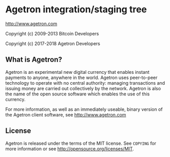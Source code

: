 Agetron integration/staging tree
================================

http://www.agetron.com

Copyright (c) 2009-2013 Bitcoin Developers

Copyright (c) 2017-2018 Agetron Developers

What is Agetron?
----------------

Agetron is an experimental new digital currency that enables instant payments to
anyone, anywhere in the world. Agetron uses peer-to-peer technology to operate
with no central authority: managing transactions and issuing money are carried
out collectively by the network. Agetron is also the name of the open source
software which enables the use of this currency.

For more information, as well as an immediately useable, binary version of
the Agetron client software, see http://www.agetron.com

License
-------

Agetron is released under the terms of the MIT license. See `COPYING` for more
information or see http://opensource.org/licenses/MIT.

